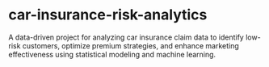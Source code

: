 # car-insurance-risk-analytics
A data-driven project for analyzing car insurance claim data to identify low-risk customers, optimize premium strategies, and enhance marketing effectiveness using statistical modeling and machine learning.
